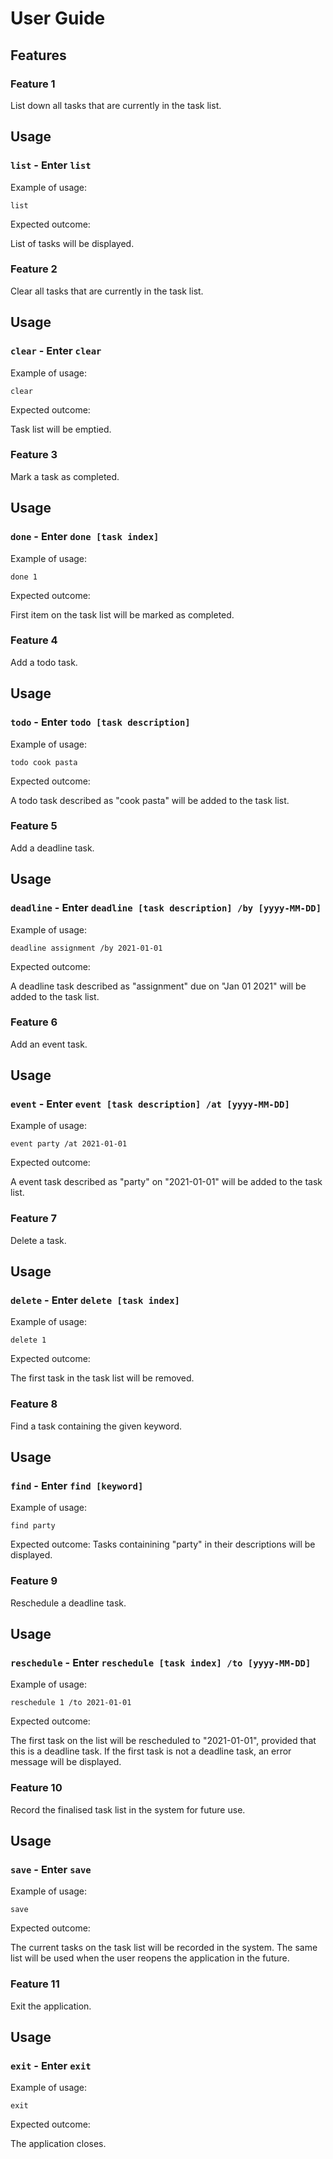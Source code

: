 # User Guide

## Features 

### Feature 1 
List down all tasks that are currently in the task list.

## Usage

### `list` - Enter `list`

Example of usage: 

`list`

Expected outcome:

List of tasks will be displayed.

### Feature 2 
Clear all tasks that are currently in the task list.

## Usage

### `clear` - Enter `clear`

Example of usage: 

`clear`

Expected outcome:

Task list will be emptied.

### Feature 3 
Mark a task as completed.

## Usage

### `done` - Enter `done [task index]`

Example of usage: 

`done 1`

Expected outcome:

First item on the task list will be marked as completed.

### Feature 4 
Add a todo task.

## Usage

### `todo` - Enter `todo [task description]`

Example of usage: 

`todo cook pasta`

Expected outcome:

A todo task described as "cook pasta" will be added to the task list.

### Feature 5 
Add a deadline task.

## Usage

### `deadline` - Enter `deadline [task description] /by [yyyy-MM-DD]`

Example of usage: 

`deadline assignment /by 2021-01-01`

Expected outcome:

A deadline task described as "assignment" due on "Jan 01 2021" will be added to the task list.

### Feature 6 
Add an event task.

## Usage

### `event` - Enter `event [task description] /at [yyyy-MM-DD]`

Example of usage: 

`event party /at 2021-01-01`

Expected outcome:

A event task described as "party" on "2021-01-01" will be added to the task list.

### Feature 7 
Delete a task.

## Usage

### `delete` - Enter `delete [task index]`

Example of usage: 

`delete 1`

Expected outcome:

The first task in the task list will be removed.

### Feature 8 
Find a task containing the given keyword.

## Usage

### `find` - Enter `find [keyword]`

Example of usage: 

`find party`

Expected outcome:
Tasks containining "party" in their descriptions will be displayed.


### Feature 9 
Reschedule a deadline task.

## Usage

### `reschedule` - Enter `reschedule [task index] /to [yyyy-MM-DD]`

Example of usage: 

`reschedule 1 /to 2021-01-01`

Expected outcome:

The first task on the list will be rescheduled to "2021-01-01", provided that this is a deadline task. 
If the first task is not a deadline task, an error message will be displayed.

### Feature 10 
Record the finalised task list in the system for future use.

## Usage

### `save` - Enter `save`

Example of usage: 

`save`

Expected outcome:

The current tasks on the task list will be recorded in the system. The same list will be used when the user
reopens the application in the future.

### Feature 11
Exit the application.

## Usage

### `exit` - Enter `exit`

Example of usage: 

`exit`

Expected outcome:

The application closes.
